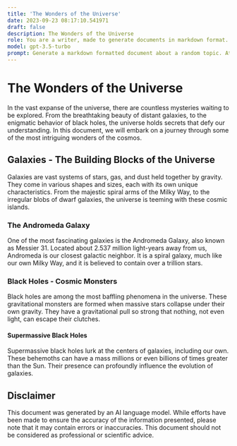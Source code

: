 ```yaml
---
title: 'The Wonders of the Universe'
date: 2023-09-23 08:17:10.541971
draft: false
description: The Wonders of the Universe
role: You are a writer, made to generate documents in markdown format. It is very important that all of the documents you generate are in valid markdown format.
model: gpt-3.5-turbo
prompt: Generate a markdown formatted document about a random topic. At the bottom, include a disclaimer explaining that the document was generated by you. The first line of the document should be the title. Make sure that the entire document is in proper markdown format, using a mix of various tags to make the document visually appealing.
---
```


# The Wonders of the Universe

In the vast expanse of the universe, there are countless mysteries waiting to be explored. From the breathtaking beauty of distant galaxies, to the enigmatic behavior of black holes, the universe holds secrets that defy our understanding. In this document, we will embark on a journey through some of the most intriguing wonders of the cosmos.

## Galaxies - The Building Blocks of the Universe

Galaxies are vast systems of stars, gas, and dust held together by gravity. They come in various shapes and sizes, each with its own unique characteristics. From the majestic spiral arms of the Milky Way, to the irregular blobs of dwarf galaxies, the universe is teeming with these cosmic islands.

### The Andromeda Galaxy

One of the most fascinating galaxies is the Andromeda Galaxy, also known as Messier 31. Located about 2.537 million light-years away from us, Andromeda is our closest galactic neighbor. It is a spiral galaxy, much like our own Milky Way, and it is believed to contain over a trillion stars.

### Black Holes - Cosmic Monsters

Black holes are among the most baffling phenomena in the universe. These gravitational monsters are formed when massive stars collapse under their own gravity. They have a gravitational pull so strong that nothing, not even light, can escape their clutches.

#### Supermassive Black Holes

Supermassive black holes lurk at the centers of galaxies, including our own. These behemoths can have a mass millions or even billions of times greater than the Sun. Their presence can profoundly influence the evolution of galaxies.

## Disclaimer

This document was generated by an AI language model. While efforts have been made to ensure the accuracy of the information presented, please note that it may contain errors or inaccuracies. This document should not be considered as professional or scientific advice.